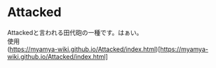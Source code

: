 # Attacked
Attackedと言われる田代砲の一種です。はぁい。
<br>
使用
<br>
(https://myamya-wiki.github.io/Attacked/index.html)[https://myamya-wiki.github.io/Attacked/index.html]
